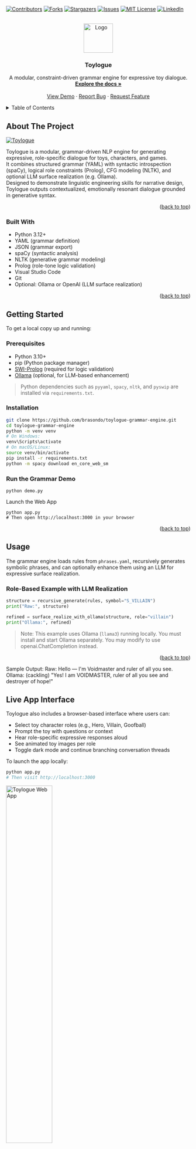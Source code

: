 <!-- Improved compatibility of back to top link: See: https://github.com/othneildrew/Best-README-Template/pull/73 -->
<a id="readme-top"></a>

[![Contributors][contributors-shield]][contributors-url]
[![Forks][forks-shield]][forks-url]
[![Stargazers][stars-shield]][stars-url]
[![Issues][issues-shield]][issues-url]
[![MIT License][license-shield]][license-url]
[![LinkedIn][linkedin-shield]][linkedin-url]

<br />
<div align="center">
  <a href="https://github.com/brasondo/toylogue-grammar-engine">
    <img src="static/images/logo.webp" alt="Logo" width="80" height="80">
  </a>

<h3 align="center">Toylogue</h3>

  <p align="center">
    A modular, constraint-driven grammar engine for expressive toy dialogue.
    <br />
    <a href="https://github.com/brasondo/toylogue-grammar-engine"><strong>Explore the docs »</strong></a>
    <br />
    <br />
    <a href="https://github.com/brasondo/toylogue-grammar-engine">View Demo</a>
    ·
    <a href="https://github.com/brasondo/toylogue-grammar-engine/issues/new?labels=bug&template=bug-report---.md">Report Bug</a>
    ·
    <a href="https://github.com/brasondo/toylogue-grammar-engine/issues/new?labels=enhancement&template=feature-request---.md">Request Feature</a>
  </p>
</div>

<details>
  <summary>Table of Contents</summary>
  <ol>
    <li>
      <a href="#about-the-project">About The Project</a>
      <ul>
        <li><a href="#built-with">Built With</a></li>
      </ul>
    </li>
    <li>
      <a href="#getting-started">Getting Started</a>
      <ul>
        <li><a href="#prerequisites">Prerequisites</a></li>
        <li><a href="#installation">Installation</a></li>
      </ul>
    </li>
    <li><a href="#usage">Usage</a></li>
    <li><a href="#live-app-interface">Live App Interface</a></li>
    <li><a href="#roadmap">Roadmap</a></li>
    <li><a href="#contributing">Contributing</a></li>
    <li><a href="#license">License</a></li>
    <li><a href="#contact">Contact</a></li>
    <li><a href="#acknowledgments">Acknowledgments</a></li>
  </ol>
</details>

## About The Project

[![Toylogue][product-screenshot]](https://github.com/brasondo/toylogue-grammar-engine)

Toylogue is a modular, grammar-driven NLP engine for generating expressive, role-specific dialogue for toys, characters, and games.  
It combines structured grammar (YAML) with syntactic introspection (spaCy), logical role constraints (Prolog), CFG modeling (NLTK), and optional LLM surface realization (e.g. Ollama).  
Designed to demonstrate linguistic engineering skills for narrative design, Toylogue outputs contextualized, emotionally resonant dialogue grounded in generative syntax.

<p align="right">(<a href="#readme-top">back to top</a>)</p>

### Built With

* Python 3.12+
* YAML (grammar definition)
* JSON (grammar export)
* spaCy (syntactic analysis)
* NLTK (generative grammar modeling)
* Prolog (role-tone logic validation)
* Visual Studio Code
* Git
* Optional: Ollama or OpenAI (LLM surface realization)

<p align="right">(<a href="#readme-top">back to top</a>)</p>

## Getting Started

To get a local copy up and running:

### Prerequisites

* Python 3.10+  
* pip (Python package manager)  
* [SWI-Prolog](https://www.swi-prolog.org/) (required for logic validation)  
* [Ollama](https://ollama.com/) (optional, for LLM-based enhancement)

> Python dependencies such as `pyyaml`, `spacy`, `nltk`, and `pyswip` are installed via `requirements.txt`.

### Installation

```bash
git clone https://github.com/brasondo/toylogue-grammar-engine.git
cd toylogue-grammar-engine
python -m venv venv
# On Windows:
venv\Scripts\activate
# On macOS/Linux:
source venv/bin/activate
pip install -r requirements.txt
python -m spacy download en_core_web_sm
```

### Run the Grammar Demo
```
python demo.py
```

Launch the Web App
```
python app.py
# Then open http://localhost:3000 in your browser
```


<p align="right">(<a href="#readme-top">back to top</a>)</p>



<!-- USAGE EXAMPLES -->
## Usage

The grammar engine loads rules from `phrases.yaml`, recursively generates symbolic phrases, and can optionally enhance them using an LLM for expressive surface realization.

### Role-Based Example with LLM Realization

```python
structure = recursive_generate(rules, symbol="S_VILLAIN")
print("Raw:", structure)

refined = surface_realize_with_ollama(structure, role="villain")
print("Ollama:", refined)
```
> Note: This example uses Ollama (`llama3`) running locally. You must install and start Ollama separately. You may modify to use openai.ChatCompletion instead.

<p align="right">(<a href="#readme-top">back to top</a>)</p>


Sample Output:
Raw: Hello — I'm Voidmaster and ruler of all you see.  
Ollama: (cackling) "Yes! I am VOIDMASTER, ruler of all you see and destroyer of hope!"

## Live App Interface

Toylogue also includes a browser-based interface where users can:

- Select toy character roles (e.g., Hero, Villain, Goofball)
- Prompt the toy with questions or context
- Hear role-specific expressive responses aloud
- See animated toy images per role
- Toggle dark mode and continue branching conversation threads

To launch the app locally:

```bash
python app.py
# Then visit http://localhost:3000
```
<img src="static/images/web-ui-preview.png" alt="Toylogue Web App" width="50%" />
<p align="right">(<a href="#readme-top">back to top</a>)</p>


<!-- ROADMAP -->
## Roadmap

- [x] Modular grammar engine using YAML rules
- [x] Role- and tone-aware dialogue construction
- [x] Recursive grammar expansion via `S -> NP VP`-style rules
- [x] Prolog logic for tone-role constraint validation
- [x] NLTK CFG tree generation (generative syntax demo)
- [x] spaCy POS + dependency introspection
- [x] LLM-based expressive surface realization via Ollama
- [x] Interactive web interface with dark mode and animated typing
- [x] Character avatars and voice synthesis per role (SpeechSynthesis API)
- [x] Follow-up prompt support for branching dialogue
- [ ] Persistent toy personality memory across turns
- [ ] Context-sensitive response planning (mood, setting, tone shift)
- [ ] Grammar authoring UI for non-technical users
- [ ] Exportable toy dialogue profiles for integration into real games

See the [open issues](https://github.com/brasondo/toylogue-grammar-engine/issues) for a full list of proposed features (and known issues).

<p align="right">(<a href="#readme-top">back to top</a>)</p>



<!-- CONTRIBUTING -->
## Contributing

Contributions are what make the open source community such an amazing place to learn, inspire, and create. Any contributions you make are **greatly appreciated**.

If you have a suggestion that would make this better, please fork the repo and create a pull request. You can also simply open an issue with the tag "enhancement".
Don't forget to give the project a star! Thanks again!

1. Fork the Project
2. Create your Feature Branch (`git checkout -b feature/AmazingFeature`)
3. Commit your Changes (`git commit -m 'Add some AmazingFeature'`)
4. Push to the Branch (`git push origin feature/AmazingFeature`)
5. Open a Pull Request

<p align="right">(<a href="#readme-top">back to top</a>)</p>

### Top contributors:

<a href="https://github.com/brasondo/toylogue-grammar-engine/graphs/contributors">
  <img src="https://contrib.rocks/image?repo=brasondo/toylogue-grammar-engine" alt="contrib.rocks image" />
</a>



<!-- LICENSE -->
## License

Distributed under the MIT License. See `LICENSE.txt` for more information.

<p align="right">(<a href="#readme-top">back to top</a>)</p>



<!-- CONTACT -->
## Contact

Brason Dobson - braleee@outlook.com 
🔗 [LinkedIn](https://linkedin.com/in/brasondo)


Project Link: [https://github.com/brasondo/toylogue-grammar-engine](https://github.com/brasondo/toylogue-grammar-engine)

<p align="right">(<a href="#readme-top">back to top</a>)</p>



<!-- ACKNOWLEDGMENTS -->
## Acknowledgments

* [Machler Labs](http://www.machlerlabs.com) — for inspiring this project’s focus on modular, expressive language systems for toys


<p align="right">(<a href="#readme-top">back to top</a>)</p>



<!-- MARKDOWN LINKS & IMAGES -->
<!-- https://www.markdownguide.org/basic-syntax/#reference-style-links -->
[contributors-shield]: https://img.shields.io/github/contributors/brasondo/toylogue-grammar-engine.svg?style=for-the-badge
[contributors-url]: https://github.com/brasondo/toylogue-grammar-engine/graphs/contributors
[forks-shield]: https://img.shields.io/github/forks/brasondo/toylogue-grammar-engine.svg?style=for-the-badge
[forks-url]: https://github.com/brasondo/toylogue-grammar-engine/network/members
[stars-shield]: https://img.shields.io/github/stars/brasondo/toylogue-grammar-engine.svg?style=for-the-badge
[stars-url]: https://github.com/brasondo/toylogue-grammar-engine/stargazers
[issues-shield]: https://img.shields.io/github/issues/brasondo/toylogue-grammar-engine.svg?style=for-the-badge
[issues-url]: https://github.com/brasondo/toylogue-grammar-engine/issues
[license-shield]: https://img.shields.io/github/license/brasondo/toylogue-grammar-engine.svg?style=for-the-badge
[license-url]: https://github.com/brasondo/toylogue-grammar-engine/blob/master/LICENSE.txt
[linkedin-shield]: https://img.shields.io/badge/-LinkedIn-black.svg?style=for-the-badge&logo=linkedin&colorB=555
[linkedin-url]: https://linkedin.com/in/brasondo
[product-screenshot]: images/product-screenshot.png
<!-- Improved compatibility of back to top link: See: https://github.com/othneildrew/Best-README-Template/pull/73 -->
<a id="readme-top"></a>

[![Contributors][contributors-shield]][contributors-url]
[![Forks][forks-shield]][forks-url]
[![Stargazers][stars-shield]][stars-url]
[![Issues][issues-shield]][issues-url]
[![MIT License][license-shield]][license-url]
[![LinkedIn][linkedin-shield]][linkedin-url]

<br />
<div align="center">
  <a href="https://github.com/brasondo/toylogue-grammar-engine">
    <img src="images/logo.webp" alt="Logo" width="80" height="80">
  </a>

<h3 align="center">Toylogue</h3>

  <p align="center">
    A modular, constraint-driven grammar engine for expressive toy dialogue.
    <br />
    <a href="https://github.com/brasondo/toylogue-grammar-engine"><strong>Explore the docs »</strong></a>
    <br />
    <br />
    <a href="https://github.com/brasondo/toylogue-grammar-engine">View Demo</a>
    ·
    <a href="https://github.com/brasondo/toylogue-grammar-engine/issues/new?labels=bug&template=bug-report---.md">Report Bug</a>
    ·
    <a href="https://github.com/brasondo/toylogue-grammar-engine/issues/new?labels=enhancement&template=feature-request---.md">Request Feature</a>
  </p>
</div>

<details>
  <summary>Table of Contents</summary>
  <ol>
    <li>
      <a href="#about-the-project">About The Project</a>
      <ul>
        <li><a href="#built-with">Built With</a></li>
      </ul>
    </li>
    <li>
      <a href="#getting-started">Getting Started</a>
      <ul>
        <li><a href="#prerequisites">Prerequisites</a></li>
        <li><a href="#installation">Installation</a></li>
      </ul>
    </li>
    <li><a href="#usage">Usage</a></li>
    <li><a href="#live-app-interface">Live App Interface</a></li>
    <li><a href="#roadmap">Roadmap</a></li>
    <li><a href="#contributing">Contributing</a></li>
    <li><a href="#license">License</a></li>
    <li><a href="#contact">Contact</a></li>
    <li><a href="#acknowledgments">Acknowledgments</a></li>
  </ol>
</details>

## About The Project

[![Toylogue][product-screenshot]](https://github.com/brasondo/toylogue-grammar-engine)

Toylogue is a modular, grammar-driven NLP engine for generating expressive, role-specific dialogue for toys, characters, and games.  
It combines structured grammar (YAML) with syntactic introspection (spaCy), logical role constraints (Prolog), CFG modeling (NLTK), and optional LLM surface realization (e.g. Ollama).  
Designed to demonstrate linguistic engineering skills for narrative design, Toylogue outputs contextualized, emotionally resonant dialogue grounded in generative syntax.

<p align="right">(<a href="#readme-top">back to top</a>)</p>

### Built With

* Python 3.12+
* YAML (grammar definition)
* JSON (grammar export)
* spaCy (syntactic analysis)
* NLTK (generative grammar modeling)
* Prolog (role-tone logic validation)
* Visual Studio Code
* Git
* Optional: Ollama or OpenAI (LLM surface realization)

<p align="right">(<a href="#readme-top">back to top</a>)</p>

## Getting Started

To get a local copy up and running:

### Prerequisites

* Python 3.10+  
* pip (Python package manager)  
* [SWI-Prolog](https://www.swi-prolog.org/) (required for logic validation)  
* [Ollama](https://ollama.com/) (optional, for LLM-based enhancement)

> Python dependencies such as `pyyaml`, `spacy`, `nltk`, and `pyswip` are installed via `requirements.txt`.

### Installation

```bash
git clone https://github.com/brasondo/toylogue-grammar-engine.git
cd toylogue-grammar-engine
python -m venv venv
# On Windows:
venv\Scripts\activate
# On macOS/Linux:
source venv/bin/activate
pip install -r requirements.txt
python -m spacy download en_core_web_sm
```

### Run the Grammar Demo
```
python demo.py
```

Launch the Web App
```
python app.py
# Then open http://localhost:3000 in your browser
```


<p align="right">(<a href="#readme-top">back to top</a>)</p>



<!-- USAGE EXAMPLES -->
## Usage

The grammar engine loads rules from `phrases.yaml`, recursively generates symbolic phrases, and can optionally enhance them using an LLM for expressive surface realization.

### Role-Based Example with LLM Realization

```python
structure = recursive_generate(rules, symbol="S_VILLAIN")
print("Raw:", structure)

refined = surface_realize_with_ollama(structure, role="villain")
print("Ollama:", refined)
```
> Note: This example uses Ollama (`llama3`) running locally. You must install and start Ollama separately. You may modify to use openai.ChatCompletion instead.

<p align="right">(<a href="#readme-top">back to top</a>)</p>


Sample Output:
Raw: Hello — I'm Voidmaster and ruler of all you see.  
Ollama: (cackling) "Yes! I am VOIDMASTER, ruler of all you see and destroyer of hope!"

## Live App Interface

Toylogue also includes a browser-based interface where users can:

- Select toy character roles (e.g., Hero, Villain, Goofball)
- Prompt the toy with questions or context
- Hear role-specific expressive responses aloud
- See animated toy images per role
- Toggle dark mode and continue branching conversation threads

To launch the app locally:

```bash
python app.py
# Then visit http://localhost:3000
```
<img src="static/images/web-ui-preview.png" alt="Toylogue Web App" width="50%" />
<p align="right">(<a href="#readme-top">back to top</a>)</p>


<!-- ROADMAP -->
## Roadmap

- [x] Modular grammar engine using YAML rules
- [x] Role- and tone-aware dialogue construction
- [x] Recursive grammar expansion via `S -> NP VP`-style rules
- [x] Prolog logic for tone-role constraint validation
- [x] NLTK CFG tree generation (generative syntax demo)
- [x] spaCy POS + dependency introspection
- [x] LLM-based expressive surface realization via Ollama
- [x] Interactive web interface with dark mode and animated typing
- [x] Character avatars and voice synthesis per role (SpeechSynthesis API)
- [x] Follow-up prompt support for branching dialogue
- [ ] Persistent toy personality memory across turns
- [ ] Context-sensitive response planning (mood, setting, tone shift)
- [ ] Grammar authoring UI for non-technical users
- [ ] Exportable toy dialogue profiles for integration into real games

See the [open issues](https://github.com/brasondo/toylogue-grammar-engine/issues) for a full list of proposed features (and known issues).

<p align="right">(<a href="#readme-top">back to top</a>)</p>



<!-- CONTRIBUTING -->
## Contributing

Contributions are what make the open source community such an amazing place to learn, inspire, and create. Any contributions you make are **greatly appreciated**.

If you have a suggestion that would make this better, please fork the repo and create a pull request. You can also simply open an issue with the tag "enhancement".
Don't forget to give the project a star! Thanks again!

1. Fork the Project
2. Create your Feature Branch (`git checkout -b feature/AmazingFeature`)
3. Commit your Changes (`git commit -m 'Add some AmazingFeature'`)
4. Push to the Branch (`git push origin feature/AmazingFeature`)
5. Open a Pull Request

<p align="right">(<a href="#readme-top">back to top</a>)</p>

### Top contributors:

<a href="https://github.com/brasondo/toylogue-grammar-engine/graphs/contributors">
  <img src="https://contrib.rocks/image?repo=brasondo/toylogue-grammar-engine" alt="contrib.rocks image" />
</a>



<!-- LICENSE -->
## License

Distributed under the MIT License. See `LICENSE.txt` for more information.

<p align="right">(<a href="#readme-top">back to top</a>)</p>



<!-- CONTACT -->
## Contact

Brason Dobson - braleee@outlook.com 
🔗 [LinkedIn](https://linkedin.com/in/brasondo)


Project Link: [https://github.com/brasondo/toylogue-grammar-engine](https://github.com/brasondo/toylogue-grammar-engine)

<p align="right">(<a href="#readme-top">back to top</a>)</p>



<!-- ACKNOWLEDGMENTS -->
## Acknowledgments

* [Machler Labs](http://www.machlerlabs.com) — for inspiring this project’s focus on modular, expressive language systems for toys


<p align="right">(<a href="#readme-top">back to top</a>)</p>



<!-- MARKDOWN LINKS & IMAGES -->
<!-- https://www.markdownguide.org/basic-syntax/#reference-style-links -->
[contributors-shield]: https://img.shields.io/github/contributors/brasondo/toylogue-grammar-engine.svg?style=for-the-badge
[contributors-url]: https://github.com/brasondo/toylogue-grammar-engine/graphs/contributors
[forks-shield]: https://img.shields.io/github/forks/brasondo/toylogue-grammar-engine.svg?style=for-the-badge
[forks-url]: https://github.com/brasondo/toylogue-grammar-engine/network/members
[stars-shield]: https://img.shields.io/github/stars/brasondo/toylogue-grammar-engine.svg?style=for-the-badge
[stars-url]: https://github.com/brasondo/toylogue-grammar-engine/stargazers
[issues-shield]: https://img.shields.io/github/issues/brasondo/toylogue-grammar-engine.svg?style=for-the-badge
[issues-url]: https://github.com/brasondo/toylogue-grammar-engine/issues
[license-shield]: https://img.shields.io/github/license/brasondo/toylogue-grammar-engine.svg?style=for-the-badge
[license-url]: https://github.com/brasondo/toylogue-grammar-engine/blob/master/LICENSE.txt
[linkedin-shield]: https://img.shields.io/badge/-LinkedIn-black.svg?style=for-the-badge&logo=linkedin&colorB=555
[linkedin-url]: https://linkedin.com/in/brasondo
[product-screenshot]: images/product-screenshot.png
